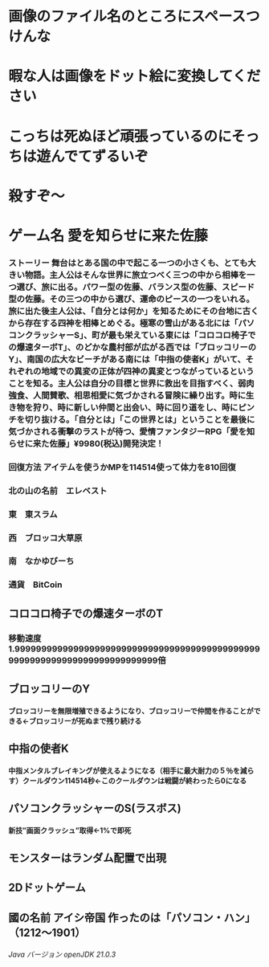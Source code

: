 # 画像のファイル名のところにスペースつけんな

# 暇な人は画像をドット絵に変換してください
# こっちは死ぬほど頑張っているのにそっちは遊んでてずるいぞ
# 殺すぞ〜


# ゲーム名 愛を知らせに来た佐藤
### ストーリー 舞台はとある国の中で起こる一つの小さくも、とても大きい物語。主人公はそんな世界に旅立つべく三つの中から相棒を一つ選び、旅に出る。パワー型の佐藤、バランス型の佐藤、スピード型の佐藤。その三つの中から選び、運命のピースの一つをいれる。旅に出た後主人公は、「自分とは何か」を知るためにその台地に古くから存在する四神を相棒とめぐる。極寒の雪山がある北には「パソコンクラッシャーS」、町が最も栄えている東には「コロコロ椅子での爆速ターボT」、のどかな農村部が広がる西では「ブロッコリーのY」、南国の広大なビーチがある南には「中指の使者K」がいて、それぞれの地域での異変の正体が四神の異変とつながっているということを知る。主人公は自分の目標と世界に救出を目指すべく、弱肉強食、人間賛歌、相思相愛に気づかされる冒険に繰り出す。時に生き物を狩り、時に新しい仲間と出会い、時に回り道をし、時にピンチを切り抜ける。「自分とは」「この世界とは」ということを最後に気づかされる衝撃のラストが待つ、愛情ファンタジーRPG「愛を知らせに来た佐藤」¥9980(税込)開発決定！

### 回復方法     アイテムを使うかMPを114514使って体力を810回復　

### 北の山の名前　エレベスト

### 東　東スラム
### 西　ブロッコ大草原
### 南　なかゆびーち
### 通貨　BitCoin
## コロコロ椅子での爆速ターボのT　
### 移動速度1.99999999999999999999999999999999999999999999999999999999999999999999999999倍

## ブロッコリーのY
#### ブロッコリーを無限増殖できるようになり、ブロッコリーで仲間を作ることができる←ブロッコリーが死ぬまで残り続ける

## 中指の使者K
#### 中指メンタルブレイキングが使えるようになる（相手に最大耐力の５％を減らす）クールダウン114514秒←このクールダウンは戦闘が終わったら0になる

## パソコンクラッシャーのS(ラスボス)
#### 新技”画面クラッシュ”取得←1%で即死

## モンスターはランダム配置で出現

## 2Dドットゲーム

## 國の名前 アイシ帝国   作ったのは「パソコン・ハン」（1212～1901）


###### Java バージョン openJDK 21.0.3
